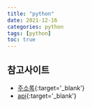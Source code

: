 ```yaml
---
title: "python"
date: 2021-12-16
categories: python
tags: [python]
toc: true
---
```


## 참고사이트
* [주소록](https://wikidocs.net/book/110){:target='_blank'}
* [api](https://wikidocs.net/book/4698){:target='_blank'}
